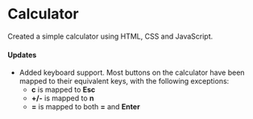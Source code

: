 # Calculator
Created a simple calculator using HTML, CSS and JavaScript.

#### Updates
- Added keyboard support.  Most buttons on the calculator have been mapped to their equivalent keys, with the following exceptions:
    - **c** is mapped to **Esc**
    - **+/-** is mapped to **n**
    - **=** is mapped to both **=** and **Enter**
